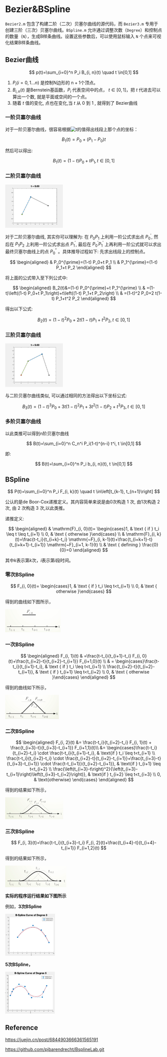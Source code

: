 # Bezier&BSpline
`Bezier2.m` 包含了构建二阶（二次）贝塞尔曲线的源代码，而 `Bezier3.m` 专用于创建三阶（三次）贝塞尔曲线。`BSpline.m` 允许通过调整次数（`Degree`）和控制点的数量（`N`），生成B样条曲线。设置这些参数后，可以使用鼠标输入 `N` 个点来可视化结果B样条曲线。

## Bezier曲线

$$
p(t)=\sum_{i=0}^n P_i B_{i, n}(t) \quad t \in[0,1]
$$
1. $P_i(i=0,1 \ldots n)$ 是控制N边形的 $\mathrm{n}+1$个顶点。
2. $B_{i, n}(t)$ 是Bernstein基函数，$P_i$ 代表空间中的点， $t \in[0,1]$，把 $t$ 代进去可以算出一个数, 就是平面或空间的一个点。
3. 随着 $t$ 值的变化, 点也在变化,当 $t$ 从 0 到 1 , 就得到了 Bezier曲线



### 一阶贝塞尔曲线

对于一阶贝塞尔曲线，很容易根据![t](https://juejin.cn/equation?tex=t)的值得出线段上那个点的坐标：

$$
B_1(t)=P_0+\left(P_1-P_0\right) t
$$

然后可以得出:

$$
B_1(t)=(1-t) P_0+t P_1, t \in[0,1]
$$


### 二阶贝塞尔曲线

<img src="./assets/Bezier2.gif" alt="Bezier2" style="zoom: 33%;" />

对于二阶贝塞尔曲线, 其实你可以理解为: 在 $P_0 P_1$ 上利用一阶公式求出点 $P_0^{\prime}$, 然后在 $P_1 P_2$ 上利用一阶公式求出点 $P_1^{\prime}$, 最后在 $P_0^{\prime} P_1^{\prime}$ 上再利用一阶公式就可以求出最终贝塞尔曲线上的点 $P_0{ }^{\prime \prime}$ 。具体推导过程如下:
先求出线段上的控制点。

$$
\begin{aligned}
& P_0^{\prime}=(1-t) P_0+t P_1 \\
& P_1^{\prime}=(1-t) P_1+t P_2
\end{aligned}
$$

将上面的公式带入至下列公式中:

$$
\begin{aligned}
 B_2(t)&=(1-t) P_0^{\prime}+t P_1^{\prime} \\
& =(1-t)\left((1-t) P_0+t P_1\right)+t\left((1-t) P_1+t P_2\right) \\
& =(1-t)^2 P_0+2 t(1-t) P_1+t^2 P_2
\end{aligned}
$$

得出以下公式:

$$
B_2(t)=(1-t)^2 P_0+2 t(1-t) P_1+t^2 P_2, t \in[0,1]
$$


### 三阶贝塞尔曲线

<img src="./assets/Bezier3.gif" alt="Bezier3" style="zoom: 33%;" />

与二阶贝塞尔曲线类似, 可以通过相同的方法得出以下坐标公式:

$$
B_3(t)=(1-t)^3 P_0+3 t(1-t)^2 P_1+3 t^2(1-t) P_2+t^3 P_3, t \in[0,1]
$$


### 多阶贝塞尔曲线

以此类推可以得到n阶贝塞尔曲线

$$
B(t)=\sum_{i=0}^n C_n^i P_i(1-t)^{n-i} t^i, t \in[0,1]
$$

即:

$$
B(t)=\sum_{i=0}^n P_i b_{i, n}(t), t \in[0,1]
$$




## BSpline

$$
P(t)=\sum_{i=0}^n P_i F_{i, k}(t) \quad t \in\left[t_{k-1}, t_{n+1}\right]
$$

公认的是de Boor-Cox递推定义。其内容简单来说是由0次构造 1 次, 由1次构造 2 次, 由 2 次构造 3 次,以此类推。

递推定义:

$$
\begin{aligned}
& \mathrm{F}_{i, 0}(t)= \begin{cases}1, & \text { if } t_i \leq t \leq t_{i+1} \\
0, & \text { otherwise }\end{cases} \\
& \mathrm{F}_{i, k}(t)=\frac{t-t_i}{t_{i+k}-t_i} \mathrm{~F}_{i, k-1}(t)+\frac{t_{i+k+1}-t}{t_{i+k+1}-t_{i+1}} \mathrm{~F}_{i+1, k-1}(t) \\
& \text { defining } \frac{0}{0}=0
\end{aligned}
$$

其中$k$表示第$k$次，$i$表示第$i$段时间。



### 零次BSpline

$$
F_{i, 0}(t)= \begin{cases}1, & \text { if } t_i \leq t<t_{i+1} \\ 0, & \text { otherwise }\end{cases}
$$


得到的曲线如下图所示，

<img src="./assets/image-20240306213234508.png" alt="image-20240306213234508" style="zoom: 33%;" />

### 一次BSpline

$$
\begin{aligned}
F_{i, 1}(t) & =\frac{t-t_i}{t_{i+1}-t_i} F_{i, 0}(t)+\frac{t_{i+2}-t}{t_{i+2}-t_{i+1}} F_{i+1,0}(t) \\
& = \begin{cases}\frac{t-t_i}{t_{i+1}-t_i}, & \text { if } t_i \leq t<t_{i+1} \\
\frac{t_{i+2}-t}{t_{i+2}-t_{i+1}}, & \text { if } t_{i+1} \leq t<t_{i+2} \\
0, & \text { otherwise }\end{cases}
\end{aligned}
$$

得到的曲线如下所示，

<img src="./assets/image-20240306213405313.png" alt="image-20240306213405313" style="zoom: 25%;" />

### 二次BSpline

$$
\begin{aligned}
F_{i, 2}(t) &= \frac{t-t_i}{t_{i+2}-t_i} F_{i, 1}(t) + \frac{t_{i+3}-t}{t_{i+3}-t_{i+1}} F_{i+1,1}(t)\\
&= \begin{cases}\frac{t-t_i}{t_{i+2}-t_i} \cdot \frac{t-t_i}{t_{i+1}-t_i}, & \text{if } t_i \leq t<t_{i+1} \\ \frac{t-t_i}{t_{i+2}-t_i} \cdot \frac{t_{i+2}-t}{t_{i+2}-t_{i+1}}+\frac{t_{i+3}-t}{t_{i+3}-t_{i+1}} \cdot \frac{t-t_{i+1}}{t_{i+2}-t_{i+1}}, & \text{if } t_{i+1} \leq t<t_{i+2} \\ \frac{\left(t_{i+3}-t\right)^2}{\left(t_{i+3}-t_{i+1}\right)\left(t_{i+3}-t_{i+2}\right)}, & \text{if } t_{i+2} \leq t<t_{i+3} \\ 0, & \text{otherwise} \end{cases}
\end{aligned}
$$

得到的结果如下所示，

<img src="./assets/image-20240306213845031.png" alt="image-20240306213845031" style="zoom: 33%;" />



### 三次BSpline

$$
F_{i, 3}(t)=\frac{t-t_i}{t_{i+3}-t_i} F_{i, 2}(t)+\frac{t_{i+4}-t}{t_{i+4}-t_{i+1}} F_{i+1,2}(t)
$$

得到的结果如下所示，

<img src="./assets/image-20240306214110422.png" alt="image-20240306214110422" style="zoom: 33%;" />



**实际的程序运行结果如下图所示**

例如，**3次BSpline**

<img src="./assets/image-20240307101150769.png" alt="image-20240307101150769" style="zoom: 33%;" />

**5次BSpline，**

<img src="./assets/image-20240307101239748.png" alt="image-20240307101239748" style="zoom: 33%;" />



## Reference

https://juejin.cn/post/6844903666361565191

https://github.com/pjbarendrecht/BsplineLab.git
